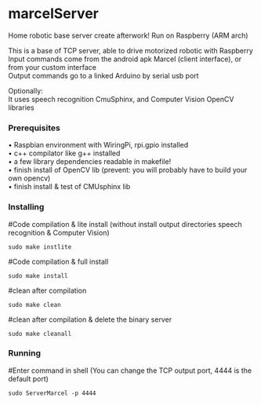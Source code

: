 # marcelServer
Home robotic base server create afterwork! Run on Raspberry (ARM arch)

This is a base of TCP server, able to drive motorized robotic with Raspberry <br/>
Input commands come from the android apk Marcel (client interface), or from your custom interface <br/>
Output commands go to a linked Arduino by serial usb port <br/>

Optionally: <br/>
It uses speech recognition CmuSphinx, and Computer Vision OpenCV libraries

### Prerequisites

• Raspbian environment with WiringPi, rpi.gpio installed <br/>
• c++ compilator like g++ installed <br/>
• a few library dependencies readable in makefile! <br/>
• finish install of OpenCV lib (prevent: you will probably have to build your own opencv) <br/>
• finish install & test of CMUsphinx lib

### Installing

#Code compilation & lite install (without install output directories speech recognition & Computer Vision)
```
sudo make instlite
```
#Code compilation & full install
```
sudo make install
```

#clean after compilation
```
sudo make clean
```

#clean after compilation & delete the binary server
```
sudo make cleanall
```

### Running

#Enter command in shell (You can change the TCP output port, 4444 is the default port)
```
sudo ServerMarcel -p 4444
```


